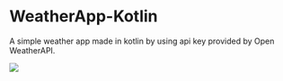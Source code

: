 # WeatherApp-Kotlin
 A simple weather app made in kotlin by using api key provided by Open WeatherAPI.


<img  src='https://github.com/hirdan/WeatherApp/blob/master/weather.png' >
